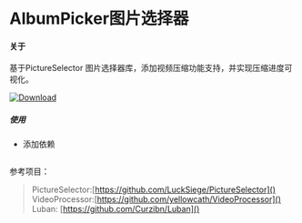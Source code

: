# AlbumPicker图片选择器

#### 关于
 基于PictureSelector 图片选择器库，添加视频压缩功能支持，并实现压缩进度可视化。

[![Download](https://travis-ci.com/hpuhsp/AlbumPicker.svg?branch=master)](https://github.com/hpuhsp/AlbumPicker)

##### 使用
* 添加依赖
```

```

参考项目：
> PictureSelector:[https://github.com/LuckSiege/PictureSelector]()
> VideoProcessor:[https://github.com/yellowcath/VideoProcessor]()
> Luban: [https://github.com/Curzibn/Luban]()